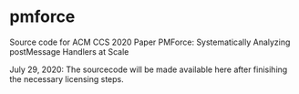 # pmforce
Source code for ACM CCS 2020 Paper PMForce: Systematically Analyzing postMessage Handlers at Scale

July 29, 2020: The sourcecode will be made available here after finisihing the necessary licensing steps.
